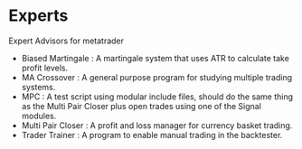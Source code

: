 # Experts
Expert Advisors for metatrader
 * Biased Martingale : A martingale system that uses ATR to calculate take profit levels.
 * MA Crossover : A general purpose program for studying multiple trading systems.
 * MPC : A test script using modular include files, should do the same thing as the Multi Pair Closer plus open trades using one of the Signal modules.
 * Multi Pair Closer : A profit and loss manager for currency basket trading.
 * Trader Trainer : A program to enable manual trading in the backtester.

